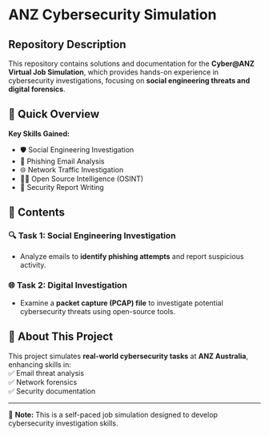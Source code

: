# ANZ Cybersecurity Simulation

## Repository Description  
This repository contains solutions and documentation for the **Cyber@ANZ Virtual Job Simulation**, which provides hands-on experience in cybersecurity investigations, focusing on **social engineering threats and digital forensics**.

## 📌 Quick Overview  
**Key Skills Gained:**  
- 🛡️ Social Engineering Investigation  
- 📧 Phishing Email Analysis  
- 🌐 Network Traffic Investigation  
- 🕵️‍♂️ Open Source Intelligence (OSINT)  
- 📝 Security Report Writing  

## 📂 Contents  

### 🔍 Task 1: Social Engineering Investigation  
- Analyze emails to **identify phishing attempts** and report suspicious activity.  

### 🌐 Task 2: Digital Investigation  
- Examine a **packet capture (PCAP) file** to investigate potential cybersecurity threats using open-source tools.  

## 🚀 About This Project  
This project simulates **real-world cybersecurity tasks** at **ANZ Australia**, enhancing skills in:  
✅ Email threat analysis  
✅ Network forensics  
✅ Security documentation  

---
🔗 **Note:** This is a self-paced job simulation designed to develop cybersecurity investigation skills.  
